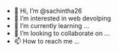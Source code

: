 - 👋 Hi, I’m @sachintha26
- 👀 I’m interested in web devolping
- 🌱 I’m currently learning ...
- 💞️ I’m looking to collaborate on ...
- 📫 How to reach me ...

<!---
sachintha26/sachintha26 is a ✨ special ✨ repository because its `README.md` (this file) appears on your GitHub profile.
You can click the Preview link to take a look at your changes.
--->
